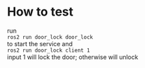 # How to test
run <br/>
`ros2 run door_lock door_lock` <br/> to start the service
and<br/>
`ros2 run door_lock client 1` <br/>
input 1 will lock the door; otherwise will unlock
